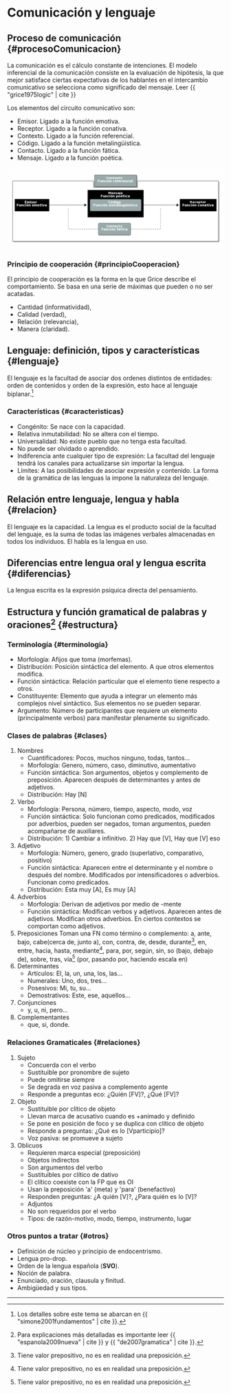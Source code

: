 # Comunicación y lenguaje

## Proceso de comunicación {#procesoComunicacion}

La comunicación es el cálculo constante de intenciones. El modelo inferencial de la comunicación
consiste en  la evaluación  de hipótesis,  la que  mejor satisface  ciertas expectativas  de los
hablantes  en  el   intercambio  comunicativo  se  selecciona  como   significado  del  mensaje.
Leer {{ "grice1975logic" | cite }}

Los elementos del circuito comunicativo son:

* Emisor. Ligado a la función emotiva.
* Receptor. Ligado a la función conativa.
* Contexto. Ligado a la función referencial.
* Código. Ligado a la función metalingüística.
* Contacto. Ligado a la función fática.
* Mensaje. Ligado a la función poética.

![img](../im/circuito.png)

### Principio de cooperación {#principioCooperacion}

El principio de cooperación  es la forma en la que Grice describe  el comportamiento. Se basa en
una serie de máximas que pueden o no ser acatadas.

* Cantidad \(informatividad\),
* Calidad \(verdad\),
* Relación \(relevancia\),
* Manera \(claridad\).

## Lenguaje: definición, tipos y características {#lenguaje}

El lenguaje es la facultad de asociar dos  ordenes distintos de entidades: orden de contenidos y
orden de la expresión, esto hace al lenguaje biplanar.[^1]

### Características {#caracteristicas}
* Congénito: Se nace con la capacidad.
* Relativa inmutabilidad: No se altera con el tiempo.
* Universalidad: No existe pueblo que no tenga esta facultad.
* No puede ser olvidado o aprendido.
* Indiferencia  ante cualquier tipo  de expresión: La facultad  del lenguaje tendrá  los canales
  para actualizarse sin importar la lengua.
* Límites: A las posibilidades de asociar expresión y contenido. La forma de la gramática de las
  lenguas la impone la naturaleza del lenguaje.

## Relación entre lenguaje, lengua y habla {#relacion}

El lenguaje es la capacidad. La lengua es el  producto social de la facultad del lenguaje, es la
suma de todas las  imágenes verbales almacenadas en todos los individuos. El  habla es la lengua
en uso.

## Diferencias entre lengua oral y lengua escrita {#diferencias}

La lengua escrita es la expresión psíquica directa del pensamiento.

## Estructura y función gramatical de palabras y oraciones[^2] {#estructura}

### Terminología {#terminologia}

* Morfología: Afijos que toma \(morfemas\).
* Distribución: Posición sintáctica del elemento. A que otros elementos modifica.
* Función sintáctica: Relación particular que el elemento tiene respecto a otros.
* Constituyente: Elemento que  ayuda a integrar un elemento más  complejos nivel sintáctico. Sus
  elementos no se pueden separar.
* Argumento: Número  de participantes  que requiere  un elemento  \(principalmente verbos\)  para
  manifestar plenamente su significado.

### Clases de palabras {#clases}

1. Nombres
   * Cuantificadores: Pocos, muchos ninguno, todas, tantos...
   * Morfología: Genero, número, caso, diminutivo, aumentativo
   * Función sintáctica: Son argumentos, objetos y  complemento de preposición. Aparecen después de
     determinantes y antes de adjetivos.
   * Distribución: Hay \[N\]
2. Verbo
   * Morfología: Persona, número, tiempo, aspecto, modo, voz
   * Función  sintáctica: Solo funcionan  como predicados,  modificados por adverbios,  pueden ser
     negados, toman argumentos, pueden acompañarse de auxiliares.
   * Distribución: 1\) Cambiar a infinitivo. 2\) Hay que \[V\], Hay que \[V\] eso
3. Adjetivo
   * Morfología: Número, genero, grado \(superlativo, comparativo, positivo\)
   * Función  sintáctica:   Aparecen  entre  el  determinante  y  el   nombre  o  después  del
     nombre. Modificados por intensificadores o adverbios. Funcionan como predicados.
   * Distribución: Esta muy \[A\], Es muy \[A\]
4. Adverbios
   * Morfología: Derivan de adjetivos por medio de -mente
   * Función sintáctica:  Modifican verbos y adjetivos. Aparecen antes  de adjetivos. Modifican
     otros adverbios. En ciertos contextos se comportan como adjetivos.
5. Preposiciones
   Toman una FN como término o complemento: a, ante, bajo, cabe\(cerca de, junto a\), con, contra,
   de, desde,  durante[^3], en,  entre, hacia,  hasta, mediante[^4], para,  por, según,  sin, so
   \(bajo, debajo de\), sobre, tras, vía[^5] \(por, pasando por, haciendo escala en\)
6. Determinantes
   * Artículos: El, la, un, una, los, las...
   * Numerales: Uno, dos, tres...
   * Posesivos: Mi, tu, su...
   * Demostrativos: Este, ese, aquellos...
7. Conjunciones
   * y, u, ni, pero...
8. Complementantes
   * que, si, donde.

### Relaciones Gramaticales {#relaciones}

1. Sujeto
   * Concuerda con el verbo
   * Sustituible por pronombre de sujeto
   * Puede omitirse siempre
   * Se degrada en voz pasiva a complemento agente
   * Responde a preguntas eco: ¿Quién \[FV\]?, ¿Qué \[FV\]?
2. Objeto
   * Sustituible por clítico de objeto
   * Llevan marca de acusativo cuando es +animado y definido
   * Se pone en posición de foco y se duplica con clítico de objeto
   * Responde a preguntas: ¿Qué es lo \[Vparticipio\]?
   * Voz pasiva: se promueve a sujeto
3. Oblicuos
   * Requieren marca especial \(preposición\)
   * Objetos indirectos
   * Son argumentos del verbo
   * Sustituibles por clítico de dativo
   * El clítico coexiste con la FP que es OI
   * Usan la preposición 'a' \(meta\) y 'para' \(benefactivo\)
   * Responden  preguntas: ¿A quién \[V\]?, ¿Para quién es lo \[V\]?
   * Adjuntos
   * No son requeridos por el verbo
   * Tipos: de razón-motivo, modo, tiempo, instrumento, lugar

### Otros puntos a tratar {#otros}

* Definición de núcleo y principio de endocentrismo.
* Lengua pro-drop.
* Orden de la lengua española \(**SVO**\).
* Noción de palabra.
* Enunciado, oración, clausula y finitud.
* Ambigüedad y sus tipos.

---

[^1]: Los detalles sobre este tema se abarcan en {{ "simone2001fundamentos" | cite }}.

[^2]: Para explicaciones más detalladas es importante leer {{ "espanola2009nueva" | cite }} y {{ "de2007gramatica" | cite }}.

[^3]: Tiene valor prepositivo, no es en realidad una preposición.

[^4]: Tiene valor prepositivo, no es en realidad una preposición.

[^5]: Tiene valor prepositivo, no es en realidad una preposición.

